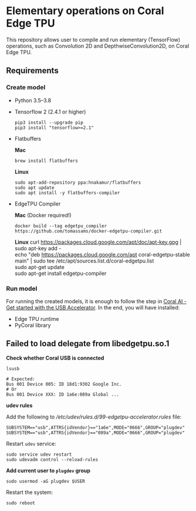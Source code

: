# Elementary operations on Coral Edge TPU

This repository allows user to compile and run elementary (TensorFlow) operations, such as Convolution 2D and DepthwiseConvolution2D, on Coral Edge TPU.

## Requirements

### Create model
* Python 3.5–3.8
* Tensorflow 2 (2.4.1 or higher)
    ```
    pip3 install --upgrade pip
    pip3 install "tensorflow>=2.1"
    ```
* Flatbuffers
    
    **Mac**
    ```
    brew install flatbuffers
    ```
    **Linux**
    ```
    sudo apt-add-repository ppa:hnakamur/flatbuffers
    sudo apt update
    sudo apt install -y flatbuffers-compiler
    ```

* EdgeTPU Compiler

    **Mac** (Docker required!)
    ```
    docker build --tag edgetpu_compiler https://github.com/tomassams/docker-edgetpu-compiler.git
    ```

    **Linux**
    curl https://packages.cloud.google.com/apt/doc/apt-key.gpg | sudo apt-key add - <br />
    echo "deb https://packages.cloud.google.com/apt coral-edgetpu-stable main" | sudo tee /etc/apt/sources.list.d/coral-edgetpu.list <br />
    sudo apt-get update <br />
    sudo apt-get install edgetpu-compiler

### Run model

For running the created models, it is enough to follow the step in [Coral AI - Get started with the USB Accelerator](https://coral.ai/docs/accelerator/get-started/#1-install-the-edge-tpu-runtime). In the end, you will have installed:

* Edge TPU runtime
* PyCoral library

## Failed to load delegate from libedgetpu.so.1

**Check whether Coral USB is connected**
```
lsusb

# Expected:
Bus 001 Device 005: ID 18d1:9302 Google Inc.
# Or
Bus 001 Device XXX: ID 1a6e:089a Global ...
```

**udev rules**

Add the following to */etc/udev/rules.d/99-edgetpu-accelerator.rules* file:
```
SUBSYSTEM=="usb",ATTRS{idVendor}=="1a6e",MODE="0666",GROUP="plugdev"
SUBSYSTEM=="usb",ATTRS{idVendor}=="089a",MODE="0666",GROUP="plugdev"
```

Restart `udev` service:
```
sudo service udev restart
sudo udevadm control --reload-rules
```

**Add current user to `plugdev` group**
```
sudo usermod -aG plugdev $USER
```

Restart the system:
```
sudo reboot
```
